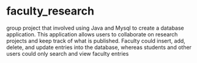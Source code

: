 # faculty_research
group project that involved using Java and Mysql to create a database application. This application allows users to collaborate on research projects and keep track of what is published. Faculty could insert, add, delete, and update entries into the database, whereas students and other users could only search and view faculty entries
